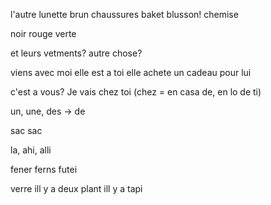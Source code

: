 l'autre
lunette
brun
chaussures
baket
blusson!
chemise

noir
rouge
verte

et leurs vetments?
autre chose?

viens avec moi
elle est a toi
elle achete un cadeau pour lui

c'est a vous?
Je vais chez toi (chez = en casa de, en lo de ti)

un, une, des -> de

sac
sac

la, ahi, alli

fener ferns
futei

verre
ill y a deux plant
ill y a tapi
